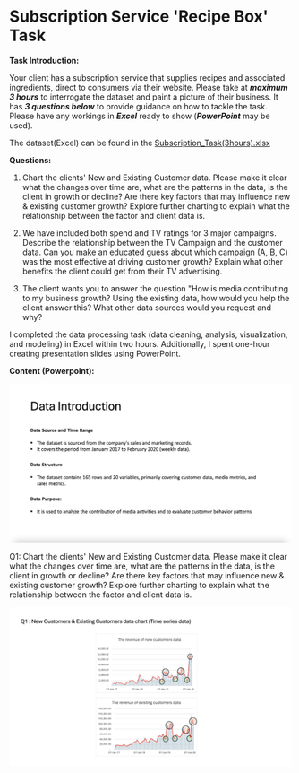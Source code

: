 # Subscription Service 'Recipe Box' Task
**Task Introduction:**

Your client has a subscription service that supplies recipes and associated ingredients, direct to consumers via their website. Please take at ***maximum 3 hours*** to interrogate the dataset and paint a picture of their business. It has ***3 questions below*** to provide guidance on how to tackle the task. Please have any workings in ***Excel*** ready to show (***PowerPoint*** may be used).

The dataset(Excel) can be found in the [Subscription_Task(3hours).xlsx](https://github.com/atomxu10/MediaDataAnalysis/blob/main/Subscription_Task(3hours).xlsx)

**Questions:**

1. Chart the clients' New and Existing Customer data.
  Please make it clear what the changes over time are, what are the patterns in the data, is the client in growth or decline?
  Are there key factors that may influence new & existing customer growth? Explore further charting to explain what the relationship between the   factor and client data is.

2. We have included both spend and TV ratings for 3 major campaigns. Describe the relationship between the TV Campaign and the customer data.
Can you make an educated guess about which campaign (A, B, C) was the most effective at driving customer growth?
Explain what other benefits the client could get from their TV advertising.

3. The client wants you to answer the question "How is media contributing to my business growth?
Using the existing data, how would you help the client answer this?
What other data sources would you request and why?

I completed the data processing task (data cleaning, analysis, visualization, and modeling) in Excel within two hours. Additionally, I spent one-hour creating presentation slides using PowerPoint.

**Content (Powerpoint):**
<div align="center">
    <img src="plot/ss1.png" width="800px" alt="s1">
</div>

Q1: Chart the clients' New and Existing Customer data. Please make it clear what the changes over time are, what are the patterns in the data, is the client in growth or decline? Are there key factors that may influence new & existing customer growth? Explore further charting to explain what the relationship between the factor and client data is.
<div align="center">
    <img src="plot/ss2.png" width="800px" alt="s1">
</div>
